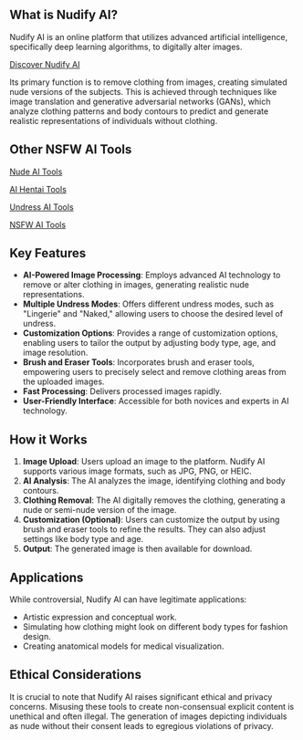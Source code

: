 ## What is Nudify AI?

Nudify AI is an online platform that utilizes advanced artificial intelligence, specifically deep learning algorithms, to digitally alter images. 

[Discover Nudify AI](https://undress-ai.link/product/nudify-ai)

Its primary function is to remove clothing from images, creating simulated nude versions of the subjects. This is achieved through techniques like image translation and generative adversarial networks (GANs), which analyze clothing patterns and body contours to predict and generate realistic representations of individuals without clothing.

## Other NSFW AI Tools

[Nude AI Tools](https://nude-ai.link/)

[AI Hentai Tools](https://ai-hentai.link/)

[Undress AI Tools](https://undress-ai.link/)

[NSFW AI Tools](https://nsfw-ai.directory/)

## Key Features

- **AI-Powered Image Processing**: Employs advanced AI technology to remove or alter clothing in images, generating realistic nude representations.
- **Multiple Undress Modes**: Offers different undress modes, such as "Lingerie" and "Naked," allowing users to choose the desired level of undress.
- **Customization Options**: Provides a range of customization options, enabling users to tailor the output by adjusting body type, age, and image resolution.
- **Brush and Eraser Tools**: Incorporates brush and eraser tools, empowering users to precisely select and remove clothing areas from the uploaded images.
- **Fast Processing**: Delivers processed images rapidly.
- **User-Friendly Interface**: Accessible for both novices and experts in AI technology.

## How it Works

1. **Image Upload**: Users upload an image to the platform. Nudify AI supports various image formats, such as JPG, PNG, or HEIC.
2. **AI Analysis**: The AI analyzes the image, identifying clothing and body contours.
3. **Clothing Removal**: The AI digitally removes the clothing, generating a nude or semi-nude version of the image.
4. **Customization (Optional)**: Users can customize the output by using brush and eraser tools to refine the results. They can also adjust settings like body type and age.
5. **Output**: The generated image is then available for download.

## Applications

While controversial, Nudify AI can have legitimate applications:

- Artistic expression and conceptual work.
- Simulating how clothing might look on different body types for fashion design.
- Creating anatomical models for medical visualization.

## Ethical Considerations

It is crucial to note that Nudify AI raises significant ethical and privacy concerns. Misusing these tools to create non-consensual explicit content is unethical and often illegal. The generation of images depicting individuals as nude without their consent leads to egregious violations of privacy.
